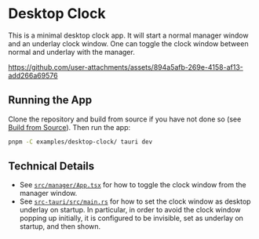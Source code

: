 # Desktop Clock

This is a minimal desktop clock app. It will start a normal manager window and an underlay clock window. One can toggle the clock window between normal and underlay with the manager.

https://github.com/user-attachments/assets/894a5afb-269e-4158-af13-add266a69576

## Running the App

Clone the repository and build from source if you have not done so (see [Build from Source](../../README.md#build-from-source)). Then run the app:

```bash
pnpm -C examples/desktop-clock/ tauri dev
```

## Technical Details

- See [`src/manager/App.tsx`](./src/manager/App.tsx) for how to toggle the clock window from the manager window.
- See [`src-tauri/src/main.rs`](./src-tauri/src/main.rs) for how to set the clock window as desktop underlay on startup. In particular, in order to avoid the clock window popping up initially, it is configured to be invisible, set as underlay on startup, and then shown.
